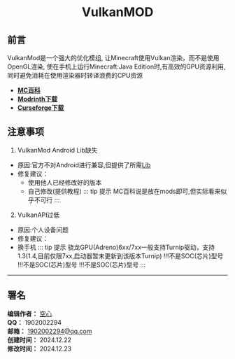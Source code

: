 <div align="center">

# VulkanMOD

</div>

## 前言

VulkanMod是一个强大的优化模组,
让Minecraft使用Vulkan渲染，而不是使用OpenGL渲染,
使在手机上运行Minecraft:Java Edition时,有高效的GPU资源利用,同时避免消耗在使用渲染器时转译浪费的CPU资源
 - **[MC百科](https://www.mcmod.cn/class/6626.html)**
 - **[Modrinth下载](https://modrinth.com/mod/vulkanmod)**
 - **[Curseforge下载](https://www.curseforge.com/minecraft/mc-mods/vulkanmod)**

## 注意事项

 1. VulkanMod Android Lib缺失

   - 原因:官方不对Android进行兼容,但提供了所需[Lib](https://www.curseforge.com/minecraft/mc-mods/vulkanmod-android-libs)
   - 修复建议：
     - 使用他人已经修改好的版本
     - 自己修改(提供教程)
::: tip 提示
MC百科说是放在mods即可,但实际看来似乎不可行
:::

 2. VulkanAPI过低
 - 原因:个人设备问题
 - 修复建议：
  - 换手机
::: tip 提示
骁龙GPU(Adreno)6xx/7xx一般支持Turnip驱动，支持1.3(1.4,目前仅限7xx,启动器暂未更新到该版本Turnip)
!!!不是SOC(芯片)型号
!!!不是SOC(芯片)型号
!!!不是SOC(芯片)型号
:::
---

## 署名

**编辑作者：** [空心](https://github.com/KongXing0819)  
**QQ：** 1902002294  
**邮箱：** 1902002294@qq.com  
**创建时间：** 2024.12.22  
**修改时间：** 2024.12.23  
